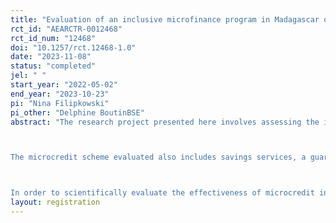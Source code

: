 ```yaml
---
title: "Evaluation of an inclusive microfinance program in Madagascar on poverty and empowerment"
rct_id: "AEARCTR-0012468"
rct_id_num: "12468"
doi: "10.1257/rct.12468-1.0"
date: "2023-11-08"
status: "completed"
jel: " "
start_year: "2022-05-02"
end_year: "2023-10-23"
pi: "Nina Filipkowski"
pi_other: "Delphine BoutinBSE"
abstract: "The research project presented here involves assessing the impact of a microcredit scheme for microentrepreneurs in Madagascar on improving the living conditions of beneficiaries and their families, and on the emancipation of women. 

The microcredit scheme evaluated also includes savings services, a guarantee fund to secure credit, and compulsory micro-insurance (including a mutual health insurance scheme, coverage of hospitalization costs and optional psychosocial support).

In order to scientifically evaluate the effectiveness of microcredit in improving the living conditions of beneficiaries and empowering women, a randomized controlled study is being carried out, including two data collection phases 16 months apart. The aim of this research project is to contribute to the scientific literature and knowledge base on microfinance and its effects on beneficiaries and their families, with a particular focus on women entrepreneurs."
layout: registration
---
```


